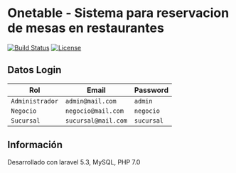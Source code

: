# Onetable - Sistema para reservacion de mesas en restaurantes

[![Build Status](https://travis-ci.org/laravel/framework.svg)](https://travis-ci.org/laravel/framework)
[![License](https://poser.pugx.org/laravel/framework/license.svg)](https://packagist.org/packages/laravel/framework)

## Datos Login
  | Rol            | Email               | Password  |
  | -------------- | --------------------| --------- |
  | `Administrador`| `admin@mail.com`    | `admin`   |
  | `Negocio`      | `negocio@mail.com`  | `negocio` |
  | `Sucursal`     | `sucursal@mail.com` | `sucursal`|

## Información
Desarrollado con laravel 5.3, MySQL, PHP 7.0
